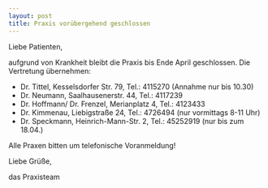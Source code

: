 ```yaml
---
layout: post
title: Praxis vorübergehend geschlossen
---
```


Liebe Patienten,

aufgrund von Krankheit bleibt die Praxis bis Ende April geschlossen. Die Vertretung übernehmen:
* Dr. Tittel, Kesselsdorfer Str. 79, Tel.: 4115270 (Annahme nur bis 10.30)
* Dr. Neumann, Saalhausenerstr. 44, Tel.: 4117239
* Dr. Hoffmann/ Dr. Frenzel, Merianplatz 4, Tel.: 4123433
* Dr. Kimmenau, Liebigstraße 24, Tel.: 4726494 (nur vormittags 8-11 Uhr)
* Dr. Speckmann, Heinrich-Mann-Str. 2, Tel.: 45252919 (nur bis zum 18.04.)

Alle Praxen bitten um telefonische Voranmeldung!

Liebe Grüße,
<p/>
das Praxisteam
